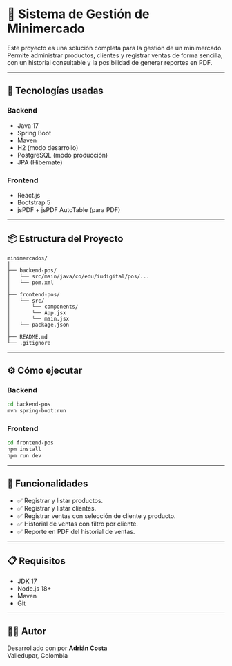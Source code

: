 # 🛒 Sistema de Gestión de Minimercado

Este proyecto es una solución completa para la gestión de un minimercado. Permite administrar productos, clientes y registrar ventas de forma sencilla, con un historial consultable y la posibilidad de generar reportes en PDF.

---

## 🚀 Tecnologías usadas

### Backend
- Java 17
- Spring Boot
- Maven
- H2 (modo desarrollo)
- PostgreSQL (modo producción)
- JPA (Hibernate)

### Frontend
- React.js
- Bootstrap 5
- jsPDF + jsPDF AutoTable (para PDF)

---

## 📦 Estructura del Proyecto

```
minimercados/
│
├── backend-pos/
│   └── src/main/java/co/edu/iudigital/pos/...
│   └── pom.xml
│
├── frontend-pos/
│   └── src/
│       └── components/
│       └── App.jsx
│       └── main.jsx
│   └── package.json
│
├── README.md
└── .gitignore
```

---

## ⚙️ Cómo ejecutar

### Backend
```bash
cd backend-pos
mvn spring-boot:run
```

### Frontend
```bash
cd frontend-pos
npm install
npm run dev
```

---

## 🧾 Funcionalidades

- ✅ Registrar y listar productos.
- ✅ Registrar y listar clientes.
- ✅ Registrar ventas con selección de cliente y producto.
- ✅ Historial de ventas con filtro por cliente.
- ✅ Reporte en PDF del historial de ventas.

---

## 📋 Requisitos

- JDK 17
- Node.js 18+
- Maven
- Git

---

## 👨‍💻 Autor

Desarrollado con por **Adrián Costa**  
Valledupar, Colombia  


